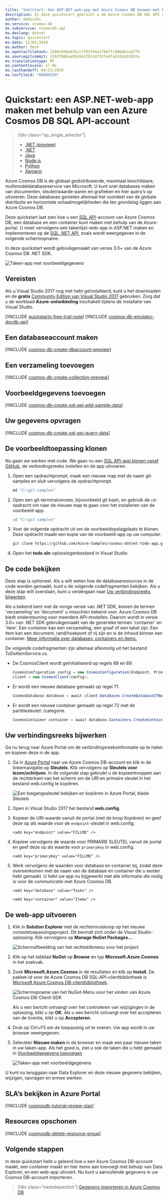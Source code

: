 ```yaml
---
title: 'Snelstart: Een ASP.NET-web-app met Azure Cosmos DB bouwen met behulp van de SQL API en Azure Portal'
description: In deze quickstart gebruikt u de Azure Cosmos DB SQL API en de Azure-portal om een ASP.NET-web-app te maken
author: deborahc
ms.service: cosmos-db
ms.subservice: cosmosdb-sql
ms.devlang: dotnet
ms.topic: quickstart
ms.date: 12/01/2018
ms.author: dech
ms.openlocfilehash: 1589c938e635ccff02f94a176b7fc886dbccb779
ms.sourcegitcommit: 3102f886aa962842303c8753fe8fa5324a52834a
ms.translationtype: MT
ms.contentlocale: nl-NL
ms.lasthandoff: 04/23/2019
ms.locfileid: "60894529"
---
```

# <a name="quickstart-build-an-aspnet-web-app-using-azure-cosmos-db-sql-api-account"></a>Quickstart: een ASP.NET-web-app maken met behulp van een Azure Cosmos DB SQL API-account

> [!div class="op_single_selector"]
> * [.NET (preview)](create-sql-api-dotnet-preview.md)
> * [.NET](create-sql-api-dotnet.md)
> * [Java](create-sql-api-java.md)
> * [Node.js](create-sql-api-nodejs.md)
> * [Python](create-sql-api-python.md)
> * [Xamarin](create-sql-api-xamarin-dotnet.md)
>  
> 

Azure Cosmos DB is de globaal gedistribueerde, maximaal beschikbare, multimodeldatabaseservice van Microsoft. U kunt snel databases maken van documenten, sleutel/waarde-paren en grafieken en hier query’s op uitvoeren. Deze databases genieten allemaal het voordeel van de globale distributie en horizontale schaalmogelijkheden die ten grondslag liggen aan Azure Cosmos DB. 

Deze quickstart laat zien hoe u een [SQL API](sql-api-introduction.md)-account van Azure Cosmos DB, een database en een container kunt maken met behulp van de Azure-portal. U moet vervolgens een takenlijst-web-app in ASP.NET maken en implementeren op de [SQL .NET API](sql-api-sdk-dotnet.md), zoals wordt weergegeven in de volgende schermopname. 

In deze quickstart wordt gebruikgemaakt van versie 3.0+ van de Azure Cosmos DB .NET SDK. 

![Taken-app met voorbeeldgegevens](./media/create-sql-api-dotnet/azure-comosdb-todo-app-list-preview.png)

## <a name="prerequisites"></a>Vereisten

Als u Visual Studio 2017 nog niet hebt geïnstalleerd, kunt u het downloaden en de **gratis** [Community Edition van Visual Studio 2017](https://www.visualstudio.com/downloads/) gebruiken. Zorg dat u de workload **Azure-ontwikkeling** inschakelt tijdens de installatie van Visual Studio.

[!INCLUDE [quickstarts-free-trial-note](../../includes/quickstarts-free-trial-note.md)] 
[!INCLUDE [cosmos-db-emulator-docdb-api](../../includes/cosmos-db-emulator-docdb-api.md)]  

<a id="create-account"></a>
## <a name="create-a-database-account"></a>Een databaseaccount maken

[!INCLUDE [cosmos-db-create-dbaccount-preview](../../includes/cosmos-db-create-dbaccount-preview.md)]

<a id="create-collection"></a>
## <a name="add-a-collection"></a>Een verzameling toevoegen

[!INCLUDE [cosmos-db-create-collection-preview](../../includes/cosmos-db-create-collection-preview.md)]

<a id="add-sample-data"></a>
## <a name="add-sample-data"></a>Voorbeeldgegevens toevoegen

[!INCLUDE [cosmos-db-create-sql-api-add-sample-data](../../includes/cosmos-db-create-sql-api-add-sample-data.md)]

## <a name="query-your-data"></a>Uw gegevens opvragen

[!INCLUDE [cosmos-db-create-sql-api-query-data](../../includes/cosmos-db-create-sql-api-query-data.md)]

## <a name="clone-the-sample-application"></a>De voorbeeldtoepassing klonen

Nu gaan we werken met code. We gaan nu een [SQL API-app klonen vanaf GitHub](https://github.com/Azure-Samples/cosmos-dotnet-todo-app), de verbindingsreeks instellen en de app uitvoeren. 

1. Open een opdrachtprompt, maak een nieuwe map met de naam git-samples en sluit vervolgens de opdrachtprompt.

    ```bash
    md "C:\git-samples"
    ```

2. Open een git-terminalvenster, bijvoorbeeld git bash, en gebruik de `cd`-opdracht om naar de nieuwe map te gaan voor het installeren van de voorbeeld-app.

    ```bash
    cd "C:\git-samples"
    ```

3. Voer de volgende opdracht uit om de voorbeeldopslagplaats te klonen. Deze opdracht maakt een kopie van de voorbeeld-app op uw computer.

    ```bash
    git clone https://github.com/Azure-Samples/cosmos-dotnet-todo-app.git
    ```

4. Open het **todo.sln**-oplossingenbestand in Visual Studio. 

## <a name="review-the-code"></a>De code bekijken

Deze stap is optioneel. Als u wilt weten hoe de databaseresources in de code worden gemaakt, kunt u de volgende codefragmenten bekijken. Als u deze stap wilt overslaan, kunt u verdergaan naar [Uw verbindingsreeks bijwerken](#update-your-connection-string). 

Als u bekend bent met de vorige versie van .NET SDK, komen de termen 'verzameling' en 'document' u misschien bekend voor. Azure Cosmos DB biedt ondersteuning voor meerdere API-modellen. Daarom wordt in versie 3.0+ van .NET SDK gebruikgemaakt van de generieke termen 'container' en 'item'. Een container kan een verzameling, een graaf of een tabel zijn. Een item kan een document, rand/hoekpunt of rij zijn en is de inhoud binnen een container. [Meer informatie over databases, containers en items.](databases-containers-items.md)

De volgende codefragmenten zijn allemaal afkomstig uit het bestand ToDoItemService.cs.

* De CosmosClient wordt geïnitialiseerd op regels 68 en 69.

    ```csharp
    CosmosConfiguration config = new CosmosConfiguration(Endpoint, PrimaryKey);
    client = new CosmosClient(config);
    ```

* Er wordt een nieuwe database gemaakt op regel 71.

    ```csharp
    CosmosDatabase database = await client.Databases.CreateDatabaseIfNotExistsAsync(DatabaseId);
    ```

* Er wordt een nieuwe container gemaakt op regel 72 met de partitiesleutel: /categorie.

    ```csharp
    CosmosContainer container = await database.Containers.CreateContainerIfNotExistsAsync(ContainerId, "/category");
    ```

## <a name="update-your-connection-string"></a>Uw verbindingsreeks bijwerken

Ga nu terug naar Azure Portal om de verbindingsreeksinformatie op te halen en kopieer deze in de app.

1. Ga in [Azure Portal](https://portal.azure.com/) naar uw Azure Cosmos DB-account en klik in de linkernavigatie op **Sleutels**. Klik vervolgens op **Sleutels voor lezen/schrijven**. In de volgende stap gebruikt u de kopieerknoppen aan de rechterkant van het scherm om de URI en primaire sleutel in het bestand web.config te kopiëren.

    ![Een toegangssleutel bekijken en kopiëren in Azure Portal, blade Sleutels](./media/create-sql-api-dotnet/keys.png)

2. Open in Visual Studio 2017 het bestand **web.config**. 

3. Kopieer de URI-waarde vanuit de portal (met de knop Kopiëren) en geef deze op als waarde voor de ``endpoint``-sleutel in web.config. 

    `<add key="endpoint" value="FILLME" />`

4. Kopieer vervolgens de waarde voor PRIMAIRE SLEUTEL vanuit de portal en geef deze op als waarde voor ``primarykey`` in web.config. 

    `<add key="primaryKey" value="FILLME" />`
    
5. Werk vervolgens de waarden voor database en container bij, zodat deze overeenkomen met de naam van de database en container die u eerder hebt gemaakt. U hebt uw app nu bijgewerkt met alle informatie die nodig is voor de communicatie met Azure Cosmos DB. 

    `<add key="database" value="Tasks" />`

    `<add key="container" value="Items" />`
    
## <a name="run-the-web-app"></a>De web-app uitvoeren

1. Klik in **Solution Explorer** met de rechtermuisknop op het nieuwe consoletoepassingsproject. Dit bevindt zich onder de Visual Studio-oplossing. Klik vervolgens op **Manage NuGet Packages...**
    
    ![Schermafbeelding van het rechtsklikmenu voor het project](./media/create-sql-api-dotnet/manage-nuget-package.png)
1. Klik op het tabblad **NuGet** op **Browse** en typ **Microsoft.Azure.Cosmos** in het zoekvak.
1. Zoek **Microsoft.Azure.Cosmos** in de resultaten en klik op **Install**.
   De pakket-id voor de Azure Cosmos DB SQL-API-clientbibliotheek is [Microsoft Azure Cosmos DB-clientbibliotheek](https://www.nuget.org/packages/Microsoft.Azure.Cosmos/).

   ![Schermopname van het NuGet-Menu voor het vinden van Azure Cosmos DB-Client-SDK](./media/sql-api-get-started/dotnet-tutorial-visual-studio-manage-nuget-2.png)

    Als u een bericht ontvangt over het controleren van wijzigingen in de oplossing, klikt u op **OK**. Als u een bericht ontvangt over het accepteren van de licentie, klikt u op **Accepteren**.

1. Druk op Ctrl+F5 om de toepassing uit te voeren. Uw app wordt in uw browser weergegeven. 

1. Selecteer **Nieuwe maken** in de browser en maak een paar nieuwe taken in uw taken-app. Als het goed is, ziet u ook de taken die u hebt gemaakt in [Voorbeeldgegevens toevoegen](#add-sample-data)

   ![Taken-app met voorbeeldgegevens](./media/create-sql-api-dotnet/azure-comosdb-todo-app-list-preview.png)

U kunt nu teruggaan naar Data Explorer en deze nieuwe gegevens bekijken, wijzigen, opvragen en ermee werken. 

## <a name="review-slas-in-the-azure-portal"></a>SLA’s bekijken in Azure Portal

[!INCLUDE [cosmosdb-tutorial-review-slas](../../includes/cosmos-db-tutorial-review-slas.md)]

## <a name="clean-up-resources"></a>Resources opschonen

[!INCLUDE [cosmosdb-delete-resource-group](../../includes/cosmos-db-delete-resource-group.md)]

## <a name="next-steps"></a>Volgende stappen

In deze quickstart hebt u geleerd hoe u een Azure Cosmos DB-account maakt, een container maakt en hier items aan toevoegt met behulp van Data Explorer, en een web-app uitvoert. Nu kunt u aanvullende gegevens in uw Cosmos DB-account importeren. 

> [!div class="nextstepaction"]
> [Gegevens importeren in Azure Cosmos DB](import-data.md)


